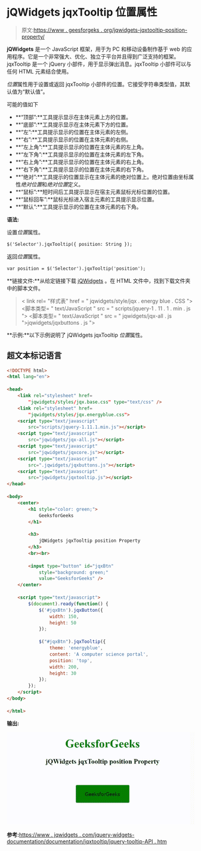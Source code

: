 # jQWidgets jqxTooltip 位置属性

> 原文:[https://www . geesforgeks . org/jqwidgets-jqxtooltip-position-property/](https://www.geeksforgeeks.org/jqwidgets-jqxtooltip-position-property/)

**jQWidgets** 是一个 JavaScript 框架，用于为 PC 和移动设备制作基于 web 的应用程序。它是一个非常强大、优化、独立于平台并且得到广泛支持的框架。jqxTooltip 是一个 jQuery 小部件，用于显示弹出消息。jqxTooltip 小部件可以与任何 HTML 元素结合使用。

*位置*属性用于设置或返回 jqxTooltip 小部件的位置。它接受字符串类型值，其默认值为“默认值”。

可能的值如下

*   **“顶部”:**工具提示显示在主体元素上方的位置。
*   **“底部”:**工具提示显示在主体元素下方的位置。
*   **“左”:**工具提示显示的位置在主体元素的左侧。
*   **“右”:**工具提示显示的位置在主体元素的右侧。
*   **“左上角”:**工具提示显示的位置在主体元素的左上角。
*   **“左下角”:**工具提示显示的位置在主体元素的左下角。
*   **“右上角”:**工具提示显示的位置在主体元素的右上角。
*   **“右下角”:**工具提示显示的位置在主体元素的右下角。
*   **“绝对”:**工具提示的位置显示在主体元素的绝对位置上。绝对位置由坐标属性*绝对位置*和*绝对位置*定义。
*   **“鼠标”:**短时间后工具提示显示在宿主元素鼠标光标位置的位置。
*   **“鼠标回车”:**鼠标光标进入宿主元素的工具提示显示位置。
*   **“默认”:**工具提示显示的位置在主体元素的右下角。

**语法:**

设置*位置*属性。

```html
$('Selector').jqxTooltip({ position: String });
```

返回*位置*属性。

```html
var position = $('Selector').jqxTooltip('position');
```

**链接文件:**从给定链接下载 [jQWidgets](https://www.jqwidgets.com/download/) 。在 HTML 文件中，找到下载文件夹中的脚本文件。

> <link rel="”stylesheet”" href="”jqwidgets/styles/jqx.base.css”" type="”text/css”">
> < link rel= "样式表" href = " jqwidgets/style/jqx . energy blue . CSS ">
> <脚本类型= " text/JavaScript " src = " scripts/jquery-1 . 11 . 1 . min . js "></脚本>
> <脚本类型= " text/JavaScript " src = " jqwidgets/jqx-all . js ">jqwidgets/jqxbuttons . js "></script>
> <script type = " text/JavaScript " src = " jqwidgets/jqxtooltip . js "></script>

**示例:**以下示例说明了 jQWidgets jqxTooltip *位置*属性。

## 超文本标记语言

```html
<!DOCTYPE html>
<html lang="en">

<head>
    <link rel="stylesheet" href=
        "jqwidgets/styles/jqx.base.css" type="text/css" />
    <link rel="stylesheet" href=
        "jqwidgets/styles/jqx.energyblue.css">
    <script type="text/javascript" 
        src="scripts/jquery-1.11.1.min.js"></script>
    <script type="text/javascript" 
        src="jqwidgets/jqx-all.js"></script>
    <script type="text/javascript" 
        src="jqwidgets/jqxcore.js"></script>
    <script type="text/javascript" 
        src=".jqwidgets/jqxbuttons.js"></script>
    <script type="text/javascript" 
        src="jqwidgets/jqxtooltip.js"></script>
</head>

<body>
    <center>
        <h1 style="color: green;">
            GeeksforGeeks
        </h1>

        <h3>
            jQWidgets jqxTooltip position Property
        </h3>
        <br><br>

        <input type="button" id="jqxBtn" 
            style="background: green;" 
            value="GeeksforGeeks" />
    </center>

    <script type="text/javascript">
        $(document).ready(function() {
            $('#jqxBtn').jqxButton({
                width: 150,
                height: 50
            });

            $("#jqxBtn").jqxTooltip({
                theme: 'energyblue',
                content: 'A computer science portal',
                position: 'top',
                width: 200,
                height: 30
            });
        });
    </script>
</body>

</html>
```

**输出:**

![](img/732696c15f2e01ea77fc83d50b1fc959.png)

**参考:**[https://www . jqwidgets . com/jquery-widgets-documentation/documentation/jqxtooltip/jquery-tooltip-API . htm](https://www.jqwidgets.com/jquery-widgets-documentation/documentation/jqxtooltip/jquery-tooltip-api.htm)